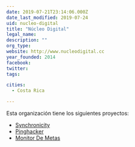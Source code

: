 ```yaml
---
date: 2019-07-21T23:14:06.000Z
date_last_modified: 2019-07-24
uid: nucleo-digital
title: "Núcleo Digital"
legal_name: 
description: ""
org_type: 
website: http://www.nucleodigital.cc
year_founded: 2014
facebook: 
twitter: 
tags:

cities: 
  - Costa Rica

---
```


Esta organización tiene los siguientes proyectos:

- [Synchronicity](/i/synchronicity.html)
- [Pinghacker](/i/pinghacker.html)
- [Monitor De Metas](/i/monitor-de-metas.html)
